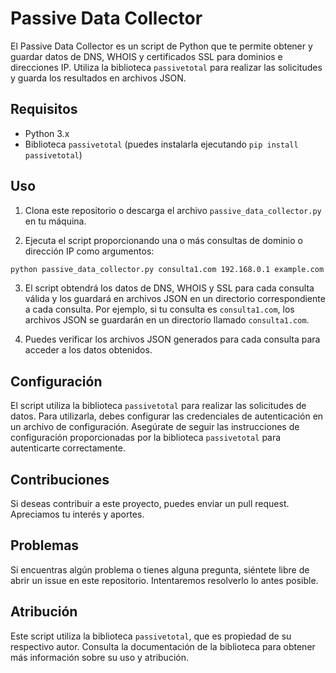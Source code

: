 # Passive Data Collector

El Passive Data Collector es un script de Python que te permite obtener y guardar datos de DNS, WHOIS y certificados SSL para dominios e direcciones IP. Utiliza la biblioteca `passivetotal` para realizar las solicitudes y guarda los resultados en archivos JSON.

## Requisitos

- Python 3.x
- Biblioteca `passivetotal` (puedes instalarla ejecutando `pip install passivetotal`)

## Uso

1. Clona este repositorio o descarga el archivo `passive_data_collector.py` en tu máquina.

2. Ejecuta el script proporcionando una o más consultas de dominio o dirección IP como argumentos:

```bash
python passive_data_collector.py consulta1.com 192.168.0.1 example.com
```

3. El script obtendrá los datos de DNS, WHOIS y SSL para cada consulta válida y los guardará en archivos JSON en un directorio correspondiente a cada consulta. Por ejemplo, si tu consulta es `consulta1.com`, los archivos JSON se guardarán en un directorio llamado `consulta1.com`.

4. Puedes verificar los archivos JSON generados para cada consulta para acceder a los datos obtenidos.

## Configuración

El script utiliza la biblioteca `passivetotal` para realizar las solicitudes de datos. Para utilizarla, debes configurar las credenciales de autenticación en un archivo de configuración. Asegúrate de seguir las instrucciones de configuración proporcionadas por la biblioteca `passivetotal` para autenticarte correctamente.

## Contribuciones

Si deseas contribuir a este proyecto, puedes enviar un pull request. Apreciamos tu interés y aportes.

## Problemas

Si encuentras algún problema o tienes alguna pregunta, siéntete libre de abrir un issue en este repositorio. Intentaremos resolverlo lo antes posible.

## Atribución

Este script utiliza la biblioteca `passivetotal`, que es propiedad de su respectivo autor. Consulta la documentación de la biblioteca para obtener más información sobre su uso y atribución.
